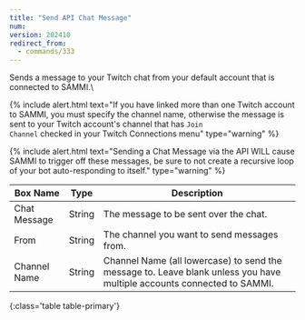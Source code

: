 ```yaml
---
title: "Send API Chat Message"
num: 
version: 202410
redirect_from:
  - commands/333
---
```


Sends a message to your Twitch chat from your default account that is connected to SAMMI.\

{% include alert.html text="If you have linked more than one Twitch account to SAMMI, you must specify the channel name, otherwise the message is sent to your Twitch account's channel that has <code>Join Channel</code> checked in your Twitch Connections menu" type="warning" %}

{% include alert.html text="Sending a Chat Message via the API WILL cause SAMMI to trigger off these messages, be sure to not create a recursive loop of your bot auto-responding to itself." type="warning" %}

| Box Name | Type | Description |
|-------|--------|--------
|Chat Message|String | The message to be sent over the chat.|
|From|String|The channel you want to send messages from.
|Channel Name |String| Channel Name (all lowercase) to send the message to. Leave blank unless you have multiple accounts connected to SAMMI.
{:class='table table-primary'}






